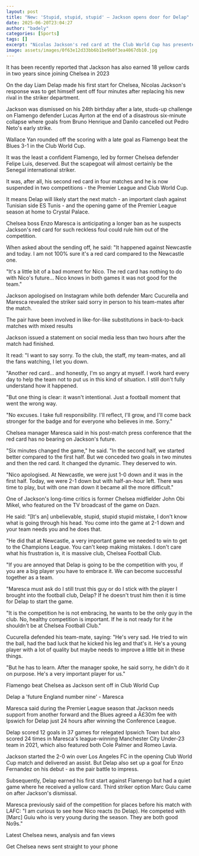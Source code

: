 ```yaml
---
layout: post
title: "New: 'Stupid, stupid, stupid' – Jackson opens door for Delap"
date: 2025-06-20T23:04:27
author: "badely"
categories: [Sports]
tags: []
excerpt: "Nicolas Jackson's red card at the Club World Cup has presented new signing Liam Delap with a free run at the starting berth in the Chelsea attack."
image: assets/images/0f63e12d33bb6b1be9b0f3ea4067db10.jpg
---
```


It has been recently reported that Jackson has also earned 18 yellow cards in two years since joining Chelsea in 2023

On the day Liam Delap made his first start for Chelsea, Nicolas Jackson's response was to get himself sent off four minutes after replacing his new rival in the striker department.

Jackson was dismissed on his 24th birthday after a late, studs-up challenge on Flamengo defender Lucas Ayrton at the end of a disastrous six-minute collapse where goals from Bruno Henrique and Danilo cancelled out Pedro Neto's early strike.

Wallace Yan rounded off the scoring with a late goal as Flamengo beat the Blues 3-1 in the Club World Cup.

It was the least a confident Flamengo, led by former Chelsea defender Felipe Luis, deserved. But the scapegoat will almost certainly be the Senegal international striker. 

It was, after all, his second red card in four matches and he is now suspended in two competitions - the Premier League and Club World Cup.

It means Delap will likely start the next match - an important clash against Tunisian side ES Tunis - and the opening game of the Premier League season at home to Crystal Palace. 

Chelsea boss Enzo Maresca is anticipating a longer ban as he suspects Jackson's red card for such reckless foul could rule him out of the competition.

When asked about the sending off, he said: "It happened against Newcastle and today. I am not 100% sure it's a red card compared to the Newcastle one. 

"It's a little bit of a bad moment for Nico. The red card has nothing to do with Nico's future... Nico knows in both games it was not good for the team."

Jackson apologised on Instagram while both defender Marc Cucurella and Maresca revealed the striker said sorry in person to his team-mates after the match. 

The pair have been involved in like-for-like substitutions in back-to-back matches with mixed results

Jackson issued a statement on social media less than two hours after the match had finished. 

It read: "I want to say sorry. To the club, the staff, my team-mates, and all the fans watching, I let you down.

"Another red card... and honestly, I'm so angry at myself. I work hard every day to help the team not to put us in this kind of situation. I still don't fully understand how it happened. 

"But one thing is clear: it wasn't intentional. Just a football moment that went the wrong way.

"No excuses. I take full responsibility. I'll reflect, I'll grow, and I'll come back stronger for the badge and for everyone who believes in me. Sorry."

Chelsea manager Maresca said in his post-match press conference that the red card has no bearing on Jackson's future. 

"Six minutes changed the game," he said. "In the second half, we started better compared to the first half. But we conceded two goals in two minutes and then the red card. It changed the dynamic. They deserved to win.

"Nico apologised. At Newcastle, we were just 1-0 down and it was in the first half. Today, we were 2-1 down but with half-an-hour left. There was time to play, but with one man down it became all the more difficult."

One of Jackson's long-time critics is former Chelsea midfielder John Obi Mikel, who featured on the TV broadcast of the game on Dazn. 

He said: "[It's an] unbelievable, stupid, stupid stupid mistake, I don't know what is going through his head. You come into the game at 2-1 down and your team needs you and he does that. 

"He did that at Newcastle, a very important game we needed to win to get to the Champions League. You can't keep making mistakes. I don't care what his frustration is, it is massive club, Chelsea Football Club. 

"If you are annoyed that Delap is going to be the competition with you, if you are a big player you have to embrace it. We can become successful together as a team.

"Maresca must ask do I still trust this guy or do I stick with the player I brought into the football club, Delap? If he doesn't trust him then it is time for Delap to start the game. 

"It is the competition he is not embracing, he wants to be the only guy in the club. No, healthy competition is important. If he is not ready for it he shouldn't be at Chelsea Football Club."

Cucurella defended his team-mate, saying: "He's very sad. He tried to win the ball, had the bad luck that he kicked his leg and that's it. He's a young player with a lot of quality but maybe needs to improve a little bit in these things.

"But he has to learn. After the manager spoke, he said sorry, he didn't do it on purpose. He's a very important player for us."

Flamengo beat Chelsea as Jackson sent off in Club World Cup

Delap a 'future England number nine' - Maresca

Maresca said during the Premier League season that Jackson needs support from another forward and the Blues agreed a Â£30m fee with Ipswich for Delap just 24 hours after winning the Conference League. 

Delap scored 12 goals in 37 games for relegated Ipswich Town but also scored 24 times in Maresca's league-winning Manchester City Under-23 team in 2021, which also featured both Cole Palmer and Romeo Lavia.

Jackson started the 2-0 win over Los Angeles FC in the opening Club World Cup match and delivered an assist. But Delap also set up a goal for Enzo Fernandez on his debut - as the pair battle to impress. 

Subsequently, Delap earned his first start against Flamengo but had a quiet game where he received a yellow card. Third striker option Marc Guiu came on after Jackson's dismissal. 

Maresca previously said of the competition for places before his match with LAFC: "I am curious to see how Nico reacts (to Delap). He competed with [Marc] Guiu who is very young during the season. They are both good No9s."

Latest Chelsea news, analysis and fan views

Get Chelsea news sent straight to your phone

